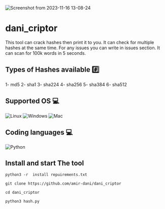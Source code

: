 ![Screenshot from 2023-11-16 13-08-24](https://github.com/amir-dani/dani_criptor/assets/150056352/5a997aee-d03a-483e-8019-b5960241d048)
# dani_criptor

This tool can crack hashes then print it to you. It can check for multiple hashes at the same time. For any issues you can write in issues section. It can scan for 100k words in 5 seconds.

## Types of Hashes available #️⃣

1- md5
2- sha1
3- sha224
4- sha256
5- sha384
6- sha512

## Supported OS 💻

![Linux](https://img.shields.io/badge/-Linux-000000?style=flat&logo=linux&logoColor=FCC624)
![Windows](http://img.shields.io/badge/-Windows-0078D6?style=flat-square&logo=windows&logoColor=ffffff)
![Mac](http://img.shields.io/badge/-Mac-0078D6?style=flat-square&logo=apple&logoColor=ffffff)

## Coding languages 💻

![Python](https://img.shields.io/badge/-Python-333333?style=flat&logo=python)&nbsp;

## Install and start The tool

`python3 -r  install repuirements.txt`

`git clone https://github.com/amir-dani/dani_criptor`

`cd dani_criptor`

`python3 hash.py`
